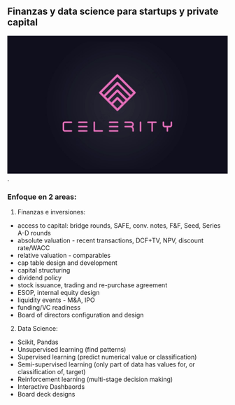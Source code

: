
## Finanzas y data science para startups y private capital

![image](celeritylogo.jpg).

### Enfoque en 2 areas:

1. Finanzas e inversiones:
- access to capital: bridge rounds, SAFE, conv. notes, F&F, Seed, Series A-D rounds
- absolute valuation - recent transactions, DCF+TV, NPV, discount rate/WACC
- relative valuation - comparables
- cap table design and development
- capital structuring
- dividend policy
- stock issuance, trading and re-purchase agreement
- ESOP, internal equity design
- liquidity events - M&A, IPO
- funding/VC readiness 
- Board of directors configuration and design

2. Data Science:
- Scikit, Pandas
- Unsupervised learning (find patterns)
- Supervised learning (predict numerical value or classification)
- Semi-supervised learning (only part of data has values for, or classification of, target)
- Reinforcement learning (multi-stage decision making)
- Interactive Dashbaords 
- Board deck designs

